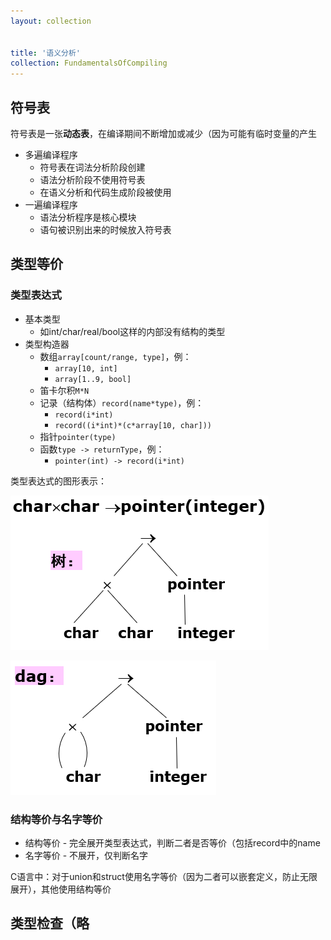 ```yaml
---
layout: collection


title: '语义分析'
collection: FundamentalsOfCompiling
---
```


## 符号表

符号表是一张**动态表**，在编译期间不断增加或减少（因为可能有临时变量的产生

- 多遍编译程序
  - 符号表在词法分析阶段创建
  - 语法分析阶段不使用符号表
  - 在语义分析和代码生成阶段被使用
- 一遍编译程序
  - 语法分析程序是核心模块
  - 语句被识别出来的时候放入符号表

## 类型等价

### 类型表达式

- 基本类型
  - 如int/char/real/bool这样的内部没有结构的类型
- 类型构造器
  - 数组`array[count/range, type]`，例：
    - `array[10, int]`
    - `array[1..9, bool]`
  - 笛卡尔积`M*N`
  - 记录（结构体）`record(name*type)`，例：
    - `record(i*int)`
    - `record((i*int)*(c*array[10, char]))`
  - 指针`pointer(type)`
  - 函数`type -> returnType`，例：
    - `pointer(int) -> record(i*int)`

类型表达式的图形表示：

![6-1](./_img/6-1.png)

![6-2](./_img/6-2.png)

### 结构等价与名字等价

- 结构等价 - 完全展开类型表达式，判断二者是否等价（包括record中的name
- 名字等价 - 不展开，仅判断名字

C语言中：对于union和struct使用名字等价（因为二者可以嵌套定义，防止无限展开），其他使用结构等价

## 类型检查（略

